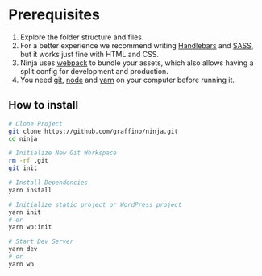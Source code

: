 # Prerequisites

1. Explore the folder structure and files.
2. For a better experience we recommend writing [Handlebars](http://handlebarsjs.com) and [SASS](https://sass-lang.com/guide), but it works just fine with HTML and CSS.
3. Ninja uses [webpack](https://webpack.js.org) to bundle your assets, which also allows having a split config for development and production.
4. You need [git](https://git-scm.com/), [node](https://nodejs.org/) and [yarn](https://yarnpkg.com) on your computer before running it.

## How to install

```Bash
# Clone Project
git clone https://github.com/graffino/ninja.git
cd ninja

# Initialize New Git Workspace
rm -rf .git
git init

# Install Dependencies
yarn install

# Initialize static project or WordPress project
yarn init
# or
yarn wp:init

# Start Dev Server
yarn dev
# or
yarn wp
```
